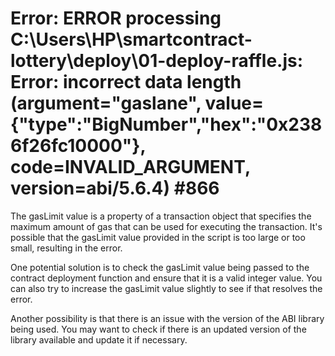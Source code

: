 # Error: ERROR processing C:\Users\HP\smartcontract-lottery\deploy\01-deploy-raffle.js: Error: incorrect data length (argument="gaslane", value={"type":"BigNumber","hex":"0x2386f26fc10000"}, code=INVALID_ARGUMENT, version=abi/5.6.4) #866


The gasLimit value is a property of a transaction object that specifies the maximum amount of gas that can be used for executing the transaction. It's possible that the gasLimit value provided in the script is too large or too small, resulting in the error.

One potential solution is to check the gasLimit value being passed to the contract deployment function and ensure that it is a valid integer value. You can also try to increase the gasLimit value slightly to see if that resolves the error.

Another possibility is that there is an issue with the version of the ABI library being used. You may want to check if there is an updated version of the library available and update it if necessary.